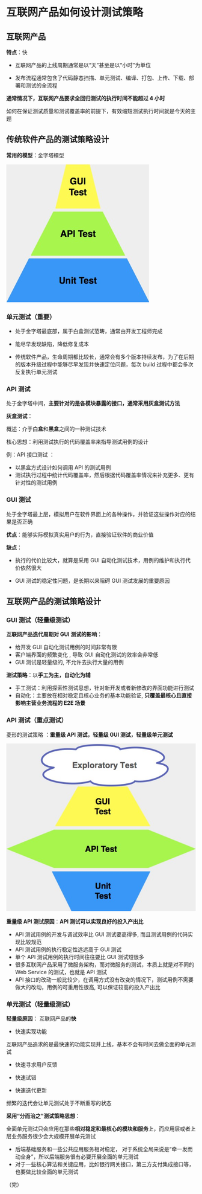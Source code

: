 # 互联网产品如何设计测试策略

## 互联网产品

**特点**：快

+ 互联网产品的上线周期通常是以“天”甚至是以“小时”为单位

+ 发布流程通常包含了代码静态扫描、单元测试、编译、打包、上传、下载、部署和测试的全流程 

**通常情况下，互联网产品要求全回归测试的执行时间不能超过 4 小时** 

如何在保证测试质量和测试覆盖率的前提下，有效缩短测试执行时间就是今天的主题

## 传统软件产品的测试策略设计

**常用的模型**：金字塔模型

![传统测试策略](images/传统测试策略.jpg)

### 单元测试（重要）

+ 处于金字塔最底部，属于白盒测试范畴，通常由开发工程师完成

+ 能尽早发现缺陷，降低修复成本

+ 传统软件产品，生命周期都比较长，通常会有多个版本持续发布，为了在后期的版本升级过程中能够尽早发现并快速定位问题，每次 build 过程中都会多次反复执行单元测试 

### API 测试

处于金字塔中间，**主要针对的是各模块暴露的接口，通常采用灰盒测试方法** 

**灰盒测试**：

概述：介于**白盒**和**黑盒**之间的一种测试技术

核心思想：利用测试执行的代码覆盖率来指导测试用例的设计

例：API 接口测试 ：

+  以黑盒方式设计如何调用 API 的测试用例 
+  测试执行过程中统计代码覆盖率，然后根据代码覆盖率情况来补充更多、更有针对性的测试用例 

### GUI 测试

处于金字塔最上层，模拟用户在软件界面上的各种操作，并验证这些操作对应的结果是否正确 

**优点**：能够实际模拟真实用户的行为，直接验证软件的商业价值 

**缺点**： 

+ 执行的代价比较大，就算是采用 GUI 自动化测试技术，用例的维护和执行代价依然很大 

+ GUI 测试的稳定性问题，是长期以来阻碍 GUI 测试发展的重要原因 

## 互联网产品的测试策略设计

### GUI 测试（轻量级测试）

**互联网产品迭代周期对 GUI 测试的影响**：

+ 给开发 GUI 自动化测试用例的时间非常有限 
+ 客户端界面的频繁变化 , 导致 GUI 自动化测试的效率会非常低
+ GUI 测试是轻量级的, 不允许去执行大量的用例 

**测试策略**：以**手工为主，自动化为辅**

+ 手工测试：利用探索性测试思想，针对新开发或者新修改的界面功能进行测试
+ 自动化：主要放在相对稳定且核心业务的基本功能验证, **只覆盖最核心且直接影响主营业务流程的 E2E 场景** 

### API 测试（重点测试）

菱形的测试策略 ：**重量级 API 测试，轻量级 GUI 测试，轻量级单元测试** 

![菱形测试策略](images/菱形测试策略.jpg)

 **重量级 API 测试原因**：**API 测试可以实现良好的投入产出比** 

+  API 测试用例的开发与调试效率比 GUI 测试要高得多, 而且测试用例的代码实现比较规范 
+  API 测试用例的执行稳定性远远高于 GUI 测试
+  单个 API 测试用例的执行时间往往要比 GUI 测试短很多 
+  很多互联网产品采用了微服务架构，而对微服务的测试，本质上就是对不同的 Web Service 的测试，也就是 API 测试 
+  API 接口的改动一般比较少，在调用方式没有改变的情况下，测试用例不需要做大的改动，用例的可重用性很高, 可以保证较高的投入产出比 

### 单元测试（轻量级测试）

**轻量级原因**： 互联网产品的**快** 

+ 快速实现功能

互联网产品追求的是最快速的功能实现并上线，基本不会有时间去做全面的单元测试

+ 快速寻求用户反馈

+ 快速试错

+ 快速迭代更新 

频繁的迭代会让单元测试处于不断重写的状态 

**采用“分而治之”测试策略思想**： 

全面单元测试只会应用在那些**相对稳定和最核心的模块和服务**上，而应用层或者上层业务服务很少会大规模开展单元测试

+ 后端基础服务和一些公共应用服务相对稳定， 对于系统全局来说是“牵一发而动全身”，所以后端服务很有必要开展全面的单元测试 
+ 对于一些核心算法和关键应用，比如银行网关接口，第三方支付集成接口等，也要做比较全面的单元测试 

（完）





